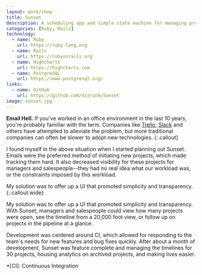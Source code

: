 ```yaml
---
layout: work/show
title: Sunset
description: A scheduling app and simple state machine for managing projects.
categories: [Ruby, Rails]
technology:
  - name: Ruby
    url: https://ruby-lang.org
  - name: Rails
    url: https://rubyonrails.org
  - name: Highcharts
    url: https://highcharts.com
  - name: PostgreSQL
    url: https://www.postgresql.org/
links:
  - name: GitHub
    url: https://github.com/dstrunk/Sunset
image: sunset.jpg
---
```


**Email Hell.** If you've worked in an office environment in the last 10 years,
you're probably familiar with the term. Companies like [Trello][trello],
[Slack][slack] and others have attempted to alleviate the problem, but more
traditional companies can often be slower to adopt new technologies.
{:.callout}

[slack]: https://slack.com
[trello]: https://trello.com

I found myself in the above situation when I started planning out Sunset. Emails
were the preferred method of initiating new projects, which made tracking them
hard. It also decreased visibility for these projects for managers and
salespeople--they had no real idea what our workload was, or the constraints
imposed by this workload.

My solution was to offer up a UI that promoted simplicity and transparency.
{:.callout.wide}

My solution was to offer up a UI that promoted simplicity and transparency. With
Sunset, managers and salespeople could view how many projects were open, see the
timeline from a 20,000 foot view, or follow up on projects in the pipeline at a
glance.

Development was centered around CI, which allowed for responding to the team's
needs for new features and bug fixes quickly. After about a month of
development, Sunset was feature complete and managing the timelines for 30
projects, housing analytics on archived projects, and making lives easier.

*[CI]: Continuous Integration
